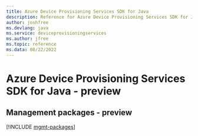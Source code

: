 ```yaml
---
title: Azure Device Provisioning Services SDK for Java
description: Reference for Azure Device Provisioning Services SDK for Java
author: joshfree
ms.devlang: java
ms.service: deviceprovisioningservices
ms.author: jfree
ms.topic: reference
ms.data: 08/22/2022
---
```

# Azure Device Provisioning Services SDK for Java - preview

## Management packages - preview
[!INCLUDE [mgmt-packages](device-provisioning-services-mgmt-index.md)]